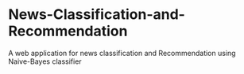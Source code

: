 # News-Classification-and-Recommendation
A web application for news classification and Recommendation using Naive-Bayes classifier
